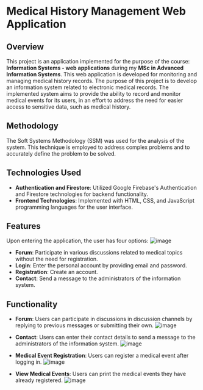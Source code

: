 # Medical History Management Web Application

## Overview
This project is an application implemented for the purpose of the course: **Information Systems - web applications** during my **MSc in Advanced Information Systems**.
This web application is developed for monitoring and managing medical history records. The purpose of this project is to develop an information system related to 
electronic medical records. The implemented system aims to provide the ability to record and monitor medical events for its users, in an effort to address the need 
for easier access to sensitive data, such as medical history.

## Methodology
The Soft Systems Methodology (SSM) was used for the analysis of the system. This technique is employed to address complex problems and to accurately define the problem to be solved.

## Technologies Used
- **Authentication and Firestore**: Utilized Google Firebase's Authentication and Firestore technologies for backend functionality.
- **Frontend Technologies**: Implemented with HTML, CSS, and JavaScript programming languages for the user interface.

## Features
Upon entering the application, the user has four options:
![image](https://github.com/DimitrisTsel/eHealth/assets/75122929/c490a360-00f3-444b-b885-d7483c0cb9d5)

- **Forum**: Participate in various discussions related to medical topics without the need for registration.
- **Login**: Enter the personal account by providing email and password.
- **Registration**: Create an account.
- **Contact**: Send a message to the administrators of the information system.


## Functionality
- **Forum**: Users can participate in discussions in discussion channels by replying to previous messages or submitting their own.
  ![image](https://github.com/DimitrisTsel/eHealth/assets/75122929/e3cb64d4-9cb5-49e2-97b5-d6be2911f7db)
- **Contact**: Users can enter their contact details to send a message to the administrators of the information system.
 ![image](https://github.com/DimitrisTsel/eHealth/assets/75122929/08aad852-5d2b-4649-b840-6f2df7b0f91e)
- **Medical Event Registration**: Users can register a medical event after logging in.
 ![image](https://github.com/DimitrisTsel/eHealth/assets/75122929/6b8bbc83-fdfe-4e23-981e-c929c7d8b5d0)

- **View Medical Events**: Users can print the medical events they have already registered.
 ![image](https://github.com/DimitrisTsel/eHealth/assets/75122929/8964b96b-825d-431c-bc8f-e20fbb474148)



